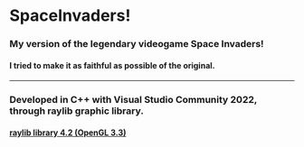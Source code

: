 # SpaceInvaders!  
### My version of the legendary videogame Space Invaders!  
#### I tried to make it as faithful as possible of the original.  
---  
### Developed in C++ with Visual Studio Community 2022, through raylib graphic library.  
#### [raylib library 4.2 (OpenGL 3.3)](https://github.com/raysan5/raylib)  
